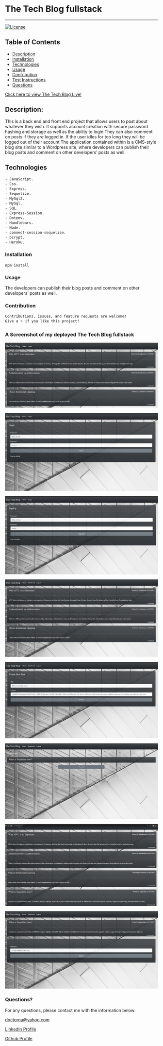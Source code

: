 # The Tech Blog fullstack

---

[![License](https://img.shields.io/badge/License-MIT-yellow.svg)](https://opensource.org/licenses/MIT)

## Table of Contents

- [Description](#description)
- [Installation](#installation)
- [Technologies](#Technologies)
- [Usage](#usage)
- [Contribution](#contribution)
- [Test Instructions](#test-instructions)
- [Questions](#questions)

[Click here to view The Tech Blog Live! ]( https://serene-cove-48650.herokuapp.com/ )

## Description:

This is a back end and front end project that allows users to post about whatever they wish. It supports account creation with secure password hashing and storage as well as the ability to login They can also comment on posts if they are logged in. If the user idles for too long they will be logged out of their account The application contained within is a CMS-style blog site similar to a Wordpress site, where developers can publish their blog posts and comment on other developers’ posts as well.

## Technologies

```
- JavaScript.
- Css.
- Express.
- Sequelize.
- MySql2.
- MySql.
- SQL.
- Express-Session.
- Dotenv.
- Handlebars.
- Node.
- connect-session-sequelize.
- bcrypt.
- Heroku.
```

### Installation

```
npm install
```

### Usage

The developers can publish their blog posts and comment on other developers’ posts as well.


### Contribution

```
Contributions, issues, and feature requests are welcome!
Give a ⭐️ if you like this project!
```

### A Screenshot of my deployed The Tech Blog fullstack

![ScreenShots](./public/images/screenshots/Screenshot1a.png)


![ScreenShots](./public/images/screenshots/Screenshot1aa.png)


![ScreenShots](./public/images/screenshots/Screenshot1aaa.png)

![ScreenShots](./public/images/screenshots/Screenshot1png.png)

![ScreenShots](./public/images/screenshots/Screenshot2a.png)

![ScreenShots](./public/images/screenshots/Screenshot3a.png)

![ScreenShots](./public/images/screenshots/Screenshot4a.png)

![ScreenShots](./public/images/screenshots/Screenshot5a.png)



### Questions?

For any questions, please contact me with the information below:

doctorqa@yahoo.com

[LinkedIn Profile](https://www.linkedin.com/in/qabas-al-ani-7b858863/)

[Github Profile](https://github.com/Qabas-al-ani)

